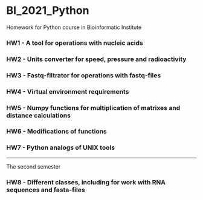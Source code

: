 # BI_2021_Python
Homework for Python course in Bioinformatic Institute

### HW1 - A tool for operations with nucleic acids
### HW2 - Units converter for speed, pressure and radioactivity
### HW3 - Fastq-filtrator for operations with fastq-files
### HW4 - Virtual environment requirements
### HW5 - Numpy functions for multiplication of matrixes and distance calculations
### HW6 - Modifications of functions
### HW7 - Python analogs of UNIX tools

---
The second semester

### HW8 - Different classes, including for work with RNA sequences and fasta-files

